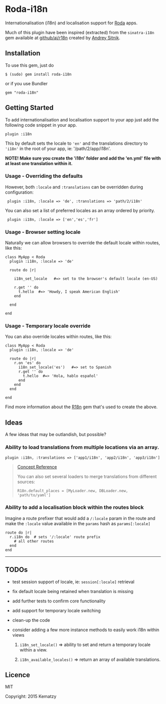 # Roda-i18n

Internationalisation (i18n) and localisation support for [Roda](http://roda.jeremyevans.net/) apps.

Much of this plugin have been inspired (extracted) from the `sinatra-i18n` gem available at [github/ai/r18n](http://github.com/ai/r18n) created by [Andrey Sitnik](http://github.com/ai).


## Installation

To use this gem, just do

    $ (sudo) gem install roda-i18n
    
or if you use Bundler

    gem "roda-i18n"


## Getting Started

To add internationalisation and localisation support to your app just add the following 
code snippet in your app.

    plugin :i18n

This by default sets the locale to `'en'` and the translations directory to `'i18n'` in 
the root of your app, ie: '/path/2/app/i18n'.

**NOTE! Make sure you create the 'i18n' folder and add the 'en.yml' file with at least one
translation within it.**


### Usage - Overriding the defaults

However, both `:locale` and `:translations` can be overridden during configuration:
   
     plugin :i18n, :locale => 'de', :translations => 'path/2/i18n'


You can also set a list of preferred locales as an array ordered by priority.

     plugin :i18n, :locale => ['en','es','fr']


### Usage - Browser setting locale

Naturally we can allow browsers to override the default locale within routes, like this:
  
    class MyApp < Roda
      plugin :i18n, :locale => 'de'
      
      route do |r|
        
        i18n_set_locale   #=> set to the browser's default locale (en-US)
        
        r.get '' do
          t.hello  #=> 'Howdy, I speak American English'
        end
        
      end
      
    end

### Usage - Temporary locale override

You can also override locales within routes, like this:
    
    class MyApp < Roda
      plugin :i18n, :locale => 'de'
      
      route do |r|
        r.on 'es' do
          i18n_set_locale('es')   #=> set to Spanish
          r.get '' do
            t.hello  #=> 'Hola, hablo español'
          end
        end
      end
      
    end
  
  
Find more information about the [R18n](https://github.com/ai/r18n/tree/master/r18n-core) 
gem that's used to create the above.



## Ideas

A few ideas that may be outlandish, but possible?


### Ability to load translations from multiple locations via an array.

    plugin :i18n, :translations => ['app1/i18n', 'app2/i18n', 'app3/i18n']


> [Concept Reference](https://github.com/ai/r18n/tree/master/r18n-core#loaders)
>    
> You can also set several loaders to merge translations from different sources:
>    
>     R18n.default_places = [MyLoader.new, DBLoader.new, 'path/to/yaml']
>    


### Ability to add a localisation block within the routes block

Imagine a route prefixer that would add a `/:locale` param in the route and make the
`:locale` value available in the `params` hash as `params[:locale]`

    route do |r|
      r.i18n do  # sets '/:locale' route prefix
        # all other routes 
      end
    end



----

## TODOs

* test session support of locale, ie:  `session[:locale]` retrieval

* fix default locale being retained when translation is missing

* add further tests to confirm core functionality

* add support for temporary locale switching

* clean-up the code

* consider adding a few more instance methods to easily work i18n within views
  
  1. `i18n_set_locale()` => ability to set and return a temporary locale within a view.
  
  2. `i18n_available_locales()` => return an array of available translations.



## Licence

MIT 

Copyright: 2015 Kematzy 

